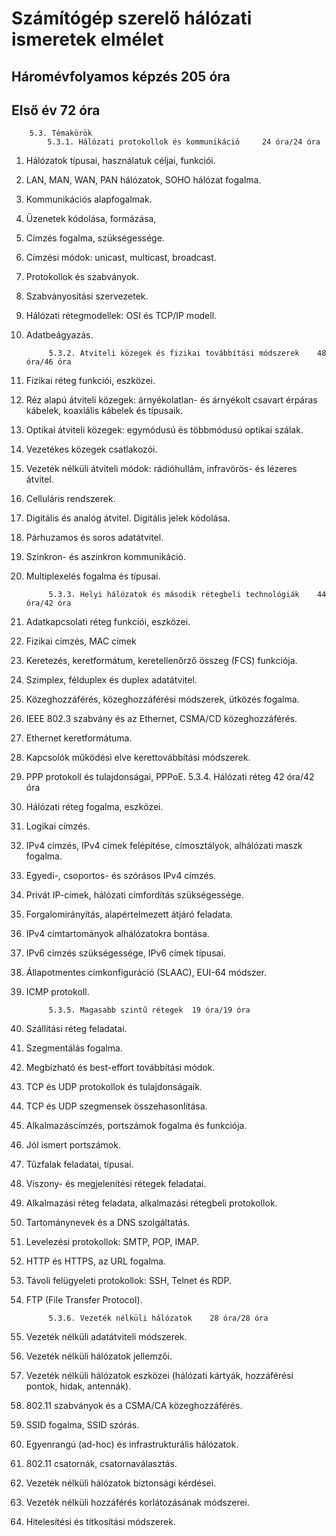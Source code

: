# Számítógép szerelő hálózati ismeretek elmélet
## Háromévfolyamos képzés 205 óra
## Első év 72 óra

        5.3. Témakörök
            5.3.1. Hálózati protokollok és kommunikáció 	24 óra/24 óra
1. Hálózatok típusai, használatuk céljai, funkciói.
1. LAN, MAN, WAN, PAN hálózatok, SOHO hálózat fogalma.
1. Kommunikációs alapfogalmak.
1. Üzenetek kódolása, formázása, 
1. Címzés fogalma, szükségessége.
1. Címzési módok: unicast, multicast, broadcast.
1. Protokollok és szabványok.
1. Szabványosítási szervezetek.
1. Hálózati rétegmodellek: OSI és TCP/IP modell.
1. Adatbeágyazás.

            5.3.2. Átviteli közegek és fizikai továbbítási módszerek	48 óra/46 óra
1. Fizikai réteg funkciói, eszközei.
1. Réz alapú átviteli közegek: árnyékolatlan- és árnyékolt csavart érpáras kábelek, koaxiális kábelek és típusaik.
1. Optikai átviteli közegek: egymódusú és többmódusú optikai szálak.
1. Vezetékes közegek csatlakozói.
1. Vezeték nélküli átviteli módok: rádióhullám, infravörös- és lézeres átvitel.
1. Celluláris rendszerek.
1. Digitális és analóg átvitel. Digitális jelek kódolása.
1. Párhuzamos és soros adatátvitel.
1. Szinkron- és aszinkron kommunikáció.
1. Multiplexelés fogalma és típusai. 

            5.3.3. Helyi hálózatok és második rétegbeli technológiák	44 óra/42 óra
1. Adatkapcsolati réteg funkciói, eszközei.
1. Fizikai címzés, MAC címek 
1. Keretezés, keretformátum, keretellenőrző összeg (FCS) funkciója.
1. Szimplex, félduplex és duplex adatátvitel.
1. Közeghozzáférés, közeghozzáférési módszerek, ütközés fogalma.
1. IEEE 802.3 szabvány és az Ethernet, CSMA/CD közeghozzáférés.
1. Ethernet keretformátuma.
1. Kapcsolók működési elve kerettovábbítási módszerek.
1. PPP protokoll és tulajdonságai, PPPoE.
            5.3.4. Hálózati réteg	42 óra/42 óra
1. Hálózati réteg fogalma, eszközei.
1. Logikai címzés.
1. IPv4 címzés, IPv4 címek felépítése, címosztályok, alhálózati maszk fogalma.
1. Egyedi-, csoportos- és szórásos IPv4 címzés.
1. Privát IP-címek, hálózati címfordítás szükségessége.
1. Forgalomirányítás, alapértelmezett átjáró feladata.
1. IPv4 címtartományok alhálózatokra bontása.
1. IPv6 címzés szükségessége, IPv6 címek típusai.
1. Állapotmentes címkonfiguráció (SLAAC), EUI-64 módszer.
1. ICMP protokoll.

            5.3.5. Magasabb szintű rétegek	19 óra/19 óra
1. Szállítási réteg feladatai.
1. Szegmentálás fogalma.
1. Megbízható és best-effort továbbítási módok.
1. TCP és UDP protokollok és tulajdonságaik.
1. TCP és UDP szegmensek összehasonlítása.
1. Alkalmazáscímzés, portszámok fogalma és funkciója.
1. Jól ismert portszámok.
1. Tűzfalak feladatai, típusai.
1. Viszony- és megjelenítési rétegek feladatai.
1. Alkalmazási réteg feladata, alkalmazási rétegbeli protokollok.
1. Tartománynevek és a DNS szolgáltatás.
1. Levelezési protokollok: SMTP, POP, IMAP.
1. HTTP és HTTPS, az URL fogalma.
1. Távoli felügyeleti protokollok: SSH, Telnet és RDP.
1. FTP (File Transfer Protocol).


            5.3.6. Vezeték nélküli hálózatok	28 óra/28 óra
1. Vezeték nélküli adatátviteli módszerek.
1. Vezeték nélküli hálózatok jellemzői.
1. Vezeték nélküli hálózatok eszközei (hálózati kártyák, hozzáférési pontok, hidak, antennák).
1. 802.11 szabványok és a CSMA/CA közeghozzáférés.
1. SSID fogalma, SSID szórás.
1. Egyenrangú (ad-hoc) és infrastrukturális hálózatok.
1. 802.11 csatornák, csatornaválasztás.
1. Vezeték nélküli hálózatok biztonsági kérdései.
1. Vezeték nélküli hozzáférés korlátozásának módszerei.
1. Hitelesítési és titkosítási módszerek.

